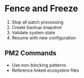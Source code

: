 # Fence and Freeze

1. Stop all patch processing
2. Create backup snapshot
3. Validate system state
4. Resume with new configuration

## PM2 Commands
- Use non-blocking patterns
- Reference linked ecosystem files
